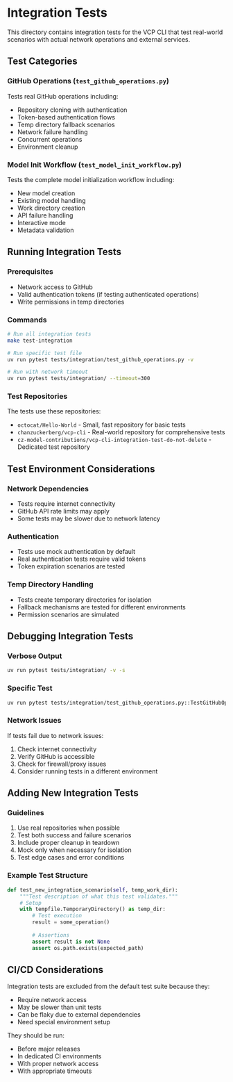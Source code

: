 # Integration Tests

This directory contains integration tests for the VCP CLI that test real-world scenarios with actual network operations and external services.

## Test Categories

### GitHub Operations (`test_github_operations.py`)
Tests real GitHub operations including:
- Repository cloning with authentication
- Token-based authentication flows
- Temp directory fallback scenarios
- Network failure handling
- Concurrent operations
- Environment cleanup

### Model Init Workflow (`test_model_init_workflow.py`)
Tests the complete model initialization workflow including:
- New model creation
- Existing model handling
- Work directory creation
- API failure handling
- Interactive mode
- Metadata validation

## Running Integration Tests

### Prerequisites
- Network access to GitHub
- Valid authentication tokens (if testing authenticated operations)
- Write permissions in temp directories

### Commands
```bash
# Run all integration tests
make test-integration

# Run specific test file
uv run pytest tests/integration/test_github_operations.py -v

# Run with network timeout
uv run pytest tests/integration/ --timeout=300
```

### Test Repositories
The tests use these repositories:
- `octocat/Hello-World` - Small, fast repository for basic tests
- `chanzuckerberg/vcp-cli` - Real-world repository for comprehensive tests
- `cz-model-contributions/vcp-cli-integration-test-do-not-delete` - Dedicated test repository

## Test Environment Considerations

### Network Dependencies
- Tests require internet connectivity
- GitHub API rate limits may apply
- Some tests may be slower due to network latency

### Authentication
- Tests use mock authentication by default
- Real authentication tests require valid tokens
- Token expiration scenarios are tested

### Temp Directory Handling
- Tests create temporary directories for isolation
- Fallback mechanisms are tested for different environments
- Permission scenarios are simulated

## Debugging Integration Tests

### Verbose Output
```bash
uv run pytest tests/integration/ -v -s
```

### Specific Test
```bash
uv run pytest tests/integration/test_github_operations.py::TestGitHubOperationsIntegration::test_clone_small_repo_fast -v
```

### Network Issues
If tests fail due to network issues:
1. Check internet connectivity
2. Verify GitHub is accessible
3. Check for firewall/proxy issues
4. Consider running tests in a different environment

## Adding New Integration Tests

### Guidelines
1. Use real repositories when possible
2. Test both success and failure scenarios
3. Include proper cleanup in teardown
4. Mock only when necessary for isolation
5. Test edge cases and error conditions

### Example Test Structure
```python
def test_new_integration_scenario(self, temp_work_dir):
    """Test description of what this test validates."""
    # Setup
    with tempfile.TemporaryDirectory() as temp_dir:
        # Test execution
        result = some_operation()
        
        # Assertions
        assert result is not None
        assert os.path.exists(expected_path)
```

## CI/CD Considerations

Integration tests are excluded from the default test suite because they:
- Require network access
- May be slower than unit tests
- Can be flaky due to external dependencies
- Need special environment setup

They should be run:
- Before major releases
- In dedicated CI environments
- With proper network access
- With appropriate timeouts
